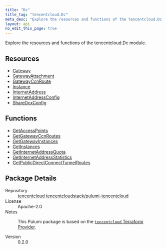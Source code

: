 ```yaml
---
title: "Dc"
title_tag: "tencentcloud.Dc"
meta_desc: "Explore the resources and functions of the tencentcloud.Dc module."
layout: api
no_edit_this_page: true
---
```


<!-- WARNING: this file was generated by Pulumi Docs Generator. -->
<!-- Do not edit by hand unless you're certain you know what you are doing! -->

Explore the resources and functions of the tencentcloud.Dc module.

<h2 id="resources">Resources</h2>
<ul class="api">
    <li><a href="gateway/" title="Gateway"><span class="api-symbol api-symbol--resource"></span>Gateway</a></li>
    <li><a href="gatewayattachment/" title="GatewayAttachment"><span class="api-symbol api-symbol--resource"></span>GatewayAttachment</a></li>
    <li><a href="gatewayccnroute/" title="GatewayCcnRoute"><span class="api-symbol api-symbol--resource"></span>GatewayCcnRoute</a></li>
    <li><a href="instance/" title="Instance"><span class="api-symbol api-symbol--resource"></span>Instance</a></li>
    <li><a href="internetaddress/" title="InternetAddress"><span class="api-symbol api-symbol--resource"></span>InternetAddress</a></li>
    <li><a href="internetaddressconfig/" title="InternetAddressConfig"><span class="api-symbol api-symbol--resource"></span>InternetAddressConfig</a></li>
    <li><a href="sharedcxconfig/" title="ShareDcxConfig"><span class="api-symbol api-symbol--resource"></span>ShareDcxConfig</a></li>
</ul>

<h2 id="functions">Functions</h2>
<ul class="api">
    <li><a href="getaccesspoints/" title="GetAccessPoints"><span class="api-symbol api-symbol--function"></span>GetAccessPoints</a></li>
    <li><a href="getgatewayccnroutes/" title="GetGatewayCcnRoutes"><span class="api-symbol api-symbol--function"></span>GetGatewayCcnRoutes</a></li>
    <li><a href="getgatewayinstances/" title="GetGatewayInstances"><span class="api-symbol api-symbol--function"></span>GetGatewayInstances</a></li>
    <li><a href="getinstances/" title="GetInstances"><span class="api-symbol api-symbol--function"></span>GetInstances</a></li>
    <li><a href="getinternetaddressquota/" title="GetInternetAddressQuota"><span class="api-symbol api-symbol--function"></span>GetInternetAddressQuota</a></li>
    <li><a href="getinternetaddressstatistics/" title="GetInternetAddressStatistics"><span class="api-symbol api-symbol--function"></span>GetInternetAddressStatistics</a></li>
    <li><a href="getpublicdirectconnecttunnelroutes/" title="GetPublicDirectConnectTunnelRoutes"><span class="api-symbol api-symbol--function"></span>GetPublicDirectConnectTunnelRoutes</a></li>
</ul>

<h2 id="package-details">Package Details</h2>
<dl class="package-details">
	<dt>Repository</dt>
	<dd><a href="https://github.com/tencentcloudstack/pulumi-tencentcloud">tencentcloud tencentcloudstack/pulumi-tencentcloud</a></dd>
	<dt>License</dt>
	<dd>Apache-2.0</dd>
	<dt>Notes</dt>
	<dd><p>This Pulumi package is based on the <a href="https://github.com/tencentcloudstack/terraform-provider-tencentcloud"><code>tencentcloud</code> Terraform Provider</a>.</p>
</dd>
	<dt>Version</dt>
	<dd>0.2.0</dd>
</dl>

